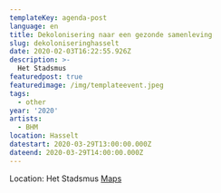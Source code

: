```yaml
---
templateKey: agenda-post
language: en
title: Dekolonisering naar een gezonde samenleving
slug: dekoloniseringhasselt
date: 2020-02-03T16:22:55.926Z
description: >-
  Het Stadsmus
featuredpost: true
featuredimage: /img/templateevent.jpeg
tags:
  - other
year: '2020'
artists:
  - BHM
location: Hasselt
datestart: 2020-03-29T13:00:00.000Z
dateend: 2020-03-29T14:00:00.000Z
---
```



Location: Het Stadsmus
[Maps](https://goo.gl/maps/UWYQFjeYzcMZtWtt9)
